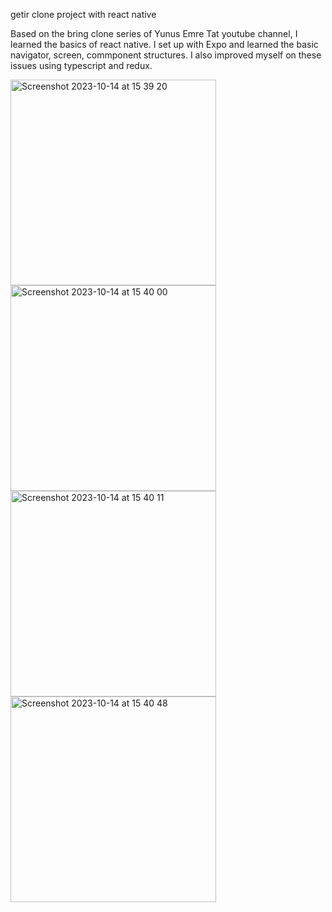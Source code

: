 getir clone project with react native

Based on the bring clone series of Yunus Emre Tat youtube channel, I learned the basics of react native. I set up with Expo and learned the basic navigator, screen, commponent structures. I also improved myself on these issues using typescript and redux.


<img width="329" alt="Screenshot 2023-10-14 at 15 39 20" src="https://github.com/Yusufdmrc/react-native-getir-clone/assets/90138891/9cb4a718-6334-4610-a398-61dd30c39cc4">

<img width="329" alt="Screenshot 2023-10-14 at 15 40 00" src="https://github.com/Yusufdmrc/react-native-getir-clone/assets/90138891/24b3a95d-a270-4406-9b73-8cf078da462c">

<img width="329" alt="Screenshot 2023-10-14 at 15 40 11" src="https://github.com/Yusufdmrc/react-native-getir-clone/assets/90138891/071e861a-aed0-425d-9e81-0e0635ce23a3">

<img width="329" alt="Screenshot 2023-10-14 at 15 40 48" src="https://github.com/Yusufdmrc/react-native-getir-clone/assets/90138891/eed6baf6-400a-4ede-adec-8799863e8d00">
